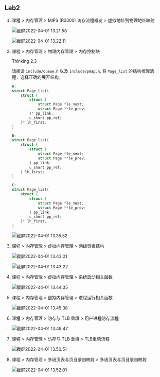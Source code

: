 ## Lab2

1. 课程 > 内存管理 > MIPS (R3000) 访存流程概览 > 虚拟地址到物理地址映射

   ![截屏2022-04-01 13.21.58](https://tva1.sinaimg.cn/large/e6c9d24ely1h13ucmznb8j22800ksmzc.jpg)

   ![截屏2022-04-01 13.22.11](https://tva1.sinaimg.cn/large/e6c9d24ely1h13uclmfmaj22800ksgny.jpg)

2. 课程 > 内存管理 > 物理内存管理 > 内存控制块

   Thinking 2.3

   请阅读 `include/queue.h` 以及 `include/pmap.h`, 将 `Page_list` 的结构梳理清楚，选择正确的展开结构。

   ```c
   A:
   struct Page_list{
       struct {
           struct {
               struct Page *le_next;
               struct Page **le_prev;
           }* pp_link;
           u_short pp_ref;
       }* lh_first;
   }
   
   ```

   ```c
   B:
   struct Page_list{
       struct {
           struct {
               struct Page *le_next;
               struct Page **le_prev;
           } pp_link;
           u_short pp_ref;
       } lh_first;
   }
   ```

   ```c
   C:
   struct Page_list{
       struct {
           struct {
               struct Page *le_next;
               struct Page **le_prev;
           } pp_link;
           u_short pp_ref;
       }* lh_first;
   }
   ```

   ![截屏2022-04-01 13.35.52](https://tva1.sinaimg.cn/large/e6c9d24ely1h13ucq967jj22800hm40h.jpg)

3. 课程 > 内存管理 > 虚拟内存管理 > 两级页表结构

   ![截屏2022-04-01 13.43.01](https://tva1.sinaimg.cn/large/e6c9d24ely1h13ucs387dj22800eomyh.jpg)

   ![截屏2022-04-01 13.43.22](https://tva1.sinaimg.cn/large/e6c9d24ely1h13ucrkyb4j22800kegnl.jpg)

4. 课程 > 内存管理 > 虚拟内存管理 > 系统启动相关函数

   ![截屏2022-04-01 13.44.35](https://tva1.sinaimg.cn/large/e6c9d24ely1h13ucmi7ghj21oo0u0q5q.jpg)

5. 课程 > 内存管理 > 虚拟内存管理 > 进程运行相关函数

   ![截屏2022-04-01 13.45.38](https://tva1.sinaimg.cn/large/e6c9d24ely1h13ucow92ij22800eymyk.jpg)

6. 课程 > 内存管理 > 访存与 TLB 重填 > 用户进程访存流程

   ![截屏2022-04-01 13.49.47](https://tva1.sinaimg.cn/large/e6c9d24ely1h13ucnwwc2j22800ju0ua.jpg)

7. 课程 > 内存管理 > 访存与 TLB 重填 > TLB重填流程

   ![截屏2022-04-01 13.50.51](https://tva1.sinaimg.cn/large/e6c9d24ely1h13ucqsu4rj22800hqmyw.jpg)

8. 课程 > 内存管理 > 多级页表与页目录自映射 > 多级页表与页目录自映射

   ![截屏2022-04-01 13.52.01](https://tva1.sinaimg.cn/large/e6c9d24ely1h13ucpp0p8j22800deabl.jpg)